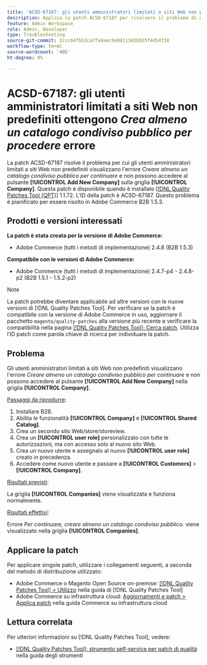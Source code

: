 ```yaml
---
title: 'ACSD-67187: gli utenti amministratori limitati a siti Web non predefiniti ricevono *Creare almeno un catalogo condiviso pubblico per procedere* errore'
description: Applica la patch ACSD-67187 per risolvere il problema di Adobe Commerce, in cui gli utenti amministratori limitati a siti web non predefiniti visualizzano l’errore "Crea almeno un catalogo condiviso pubblico per procedere" e non possono accedere al pulsante "Aggiungi nuova società" sulla griglia dell’azienda.
feature: Admin Workspace
role: Admin, Developer
type: Troubleshooting
source-git-commit: 2ccc64fb53ca7fa8aec9e0811343b025f4d54f38
workflow-type: tm+mt
source-wordcount: '405'
ht-degree: 0%

---
```



# ACSD-67187: gli utenti amministratori limitati a siti Web non predefiniti ottengono *Crea almeno un catalogo condiviso pubblico per procedere* errore

La patch ACSD-67187 risolve il problema per cui gli utenti amministratori limitati a siti Web non predefiniti visualizzano l&#39;errore *Creare almeno un catalogo condiviso pubblico per continuare* e non possono accedere al pulsante **[!UICONTROL Add New Company]** sulla griglia **[!UICONTROL Company]**. Questa patch è disponibile quando è installato [[!DNL Quality Patches Tool (QPT)]](/help/tools/quality-patches-tool/quality-patches-tool-to-self-serve-quality-patches.md) 1.1.72. L’ID della patch è ACSD-67187. Questo problema è pianificato per essere risolto in Adobe Commerce B2B 1.5.3.

## Prodotti e versioni interessati

**La patch è stata creata per la versione di Adobe Commerce:**

* Adobe Commerce (tutti i metodi di implementazione) 2.4.8 (B2B 1.5.3)

**Compatibile con le versioni di Adobe Commerce:**

* Adobe Commerce (tutti i metodi di implementazione) 2.4.7-p4 - 2.4.8-p2 (B2B 1.5.1 - 1.5.2-p2)

>[!NOTE]
>
>La patch potrebbe diventare applicabile ad altre versioni con le nuove versioni di [!DNL Quality Patches Tool]. Per verificare se la patch è compatibile con la versione di Adobe Commerce in uso, aggiornare il pacchetto `magento/quality-patches` alla versione più recente e verificare la compatibilità nella pagina [[!DNL Quality Patches Tool]: Cerca patch](https://experienceleague.adobe.com/tools/commerce-quality-patches/index.html?lang=it). Utilizza l’ID patch come parola chiave di ricerca per individuare la patch.

## Problema

Gli utenti amministratori limitati a siti Web non predefiniti visualizzano l&#39;errore *Creare almeno un catalogo condiviso pubblico per continuare* e non possono accedere al pulsante **[!UICONTROL Add New Company]** nella griglia **[!UICONTROL Company]**.

<u>Passaggi da riprodurre</u>:

1. Installare B2B.
1. Abilita le funzionalità **[!UICONTROL Company]** e **[!UICONTROL Shared Catalog]**.
1. Crea un secondo sito Web/store/storeview.
1. Crea un **[!UICONTROL user role]** personalizzato con tutte le autorizzazioni, ma con accesso solo al nuovo sito Web.
1. Crea un nuovo utente e assegnalo al nuovo **[!UICONTROL user role]** creato in precedenza.
1. Accedere come nuovo utente e passare a **[!UICONTROL Customers]** > **[!UICONTROL Company]**.

<u>Risultati previsti</u>:

La griglia **[!UICONTROL Companies]** viene visualizzata e funziona normalmente.

<u>Risultati effettivi</u>:

Errore *Per continuare, creare almeno un catalogo condiviso pubblico.* viene visualizzato nella griglia **[!UICONTROL Companies]**.

## Applicare la patch

Per applicare singole patch, utilizzare i collegamenti seguenti, a seconda del metodo di distribuzione utilizzato:

* Adobe Commerce o Magento Open Source on-premise: [[!DNL Quality Patches Tool] > Utilizzo](/help/tools/quality-patches-tool/usage.md) nella guida di [!DNL Quality Patches Tool]
* Adobe Commerce su infrastruttura cloud: [Aggiornamenti e patch > Applica patch](https://experienceleague.adobe.com/docs/commerce-cloud-service/user-guide/develop/upgrade/apply-patches.html?lang=it) nella guida Commerce su infrastruttura cloud

## Lettura correlata

Per ulteriori informazioni su [!DNL Quality Patches Tool], vedere:

* [[!DNL Quality Patches Tool]: strumento self-service per patch di qualità](/help/tools/quality-patches-tool/quality-patches-tool-to-self-serve-quality-patches.md) nella guida degli strumenti
